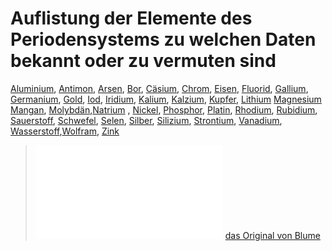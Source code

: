 # Auflistung der Elemente des Periodensystems zu welchen Daten bekannt oder zu vermuten sind


[Aluminium](Aluminium.md), [Antimon](Antimon.md), [Arsen](Arsen.md), [Bor](Bor.md), [Cäsium](Cäsium.md), [Chrom](Chrom.md), [Eisen](Eisen.md), [Fluorid](Fluorid.md), [Gallium](Gallium.md), [Germanium](Germanium.md), [Gold](Gold.md), [Iod](Iod.md), [Iridium](Iridium.md), [Kalium](Kalium.md), [Kalzium](Kalzium.md), [Kupfer](Kupfer.md), [Lithium](Lithium.md) [Magnesium](Magnesium.md) [Mangan](Mangan.md), [Molybdän](Molybdän.md),[Natrium](Natrium.md) , [Nickel](Nickel.md), [Phosphor](Phosphor.md),  [Platin](Platin.md), [Rhodium](Rhodium.md), [Rubidium](Rubidium.md), [Sauerstoff](Sauerstoff.md), [Schwefel](Schwefel.md), [Selen](Selen.md), [Silber](Silber.md), [Silizium](Silizium.md), [Strontium](Strontium.md), [Vanadium](Vanadium.md), [Wasserstoff](Wasserstoff.md),[Wolfram](Wolfram.md), [Zink](Zink.md)


>![Das Periodensystem der Elemente von Blume mit eigenen Notizen](__Attatchments/Periodensystem.pdf)
>[das Original von Blume](__Attatchments/Periodensystem.jpg)